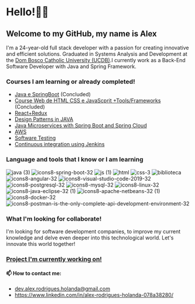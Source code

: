 # Hello!👋🏽
## Welcome to my GitHub, my name is Alex
I'm a 24-year-old full stack developer with a passion for creating innovative and efficient solutions. Graduated in Systems Analysis and Development at the 
[Dom Bosco Catholic University (UCDB)](https://site.ucdb.br/).I currently work as a Back-End Software Developer with Java and Spring Framework.

### Courses I am learning or already completed!
- [Java e SpringBoot](https://www.udemy.com/course/java-curso-completo/?couponCode=KEEPLEARNING) (Concluded)
- [Course Web de HTML CSS e JavaScprit +Tools/Frameworks](https://www.udemy.com/course/curso-web/?couponCode=KEEPLEARNING) (Concluded)
- [React+Redux](https://www.udemy.com/course/react-redux-pt/?couponCode=KEEPLEARNING)
- [Design Patterns in JAVA](https://www.udemy.com/course/padroes-de-projeto-em-java-na-pratica/?couponCode=KEEPLEARNING)
- [Java Microservices with Spring Boot and Spring Cloud](https://www.udemy.com/course/microsservicos-java-spring-cloud/?couponCode=KEEPLEARNING)
- [AWS](https://www.udemy.com/course/aws-na-pratica/?couponCode=KEEPLEARNING)
- [Software Testing](https://www.udemy.com/course/teste-software-completo-testes-automaticos/?couponCode=KEEPLEARNING)
- [Continuous integration using Jenkins](https://www.udemy.com/course/integracao-continua-jenkins/?couponCode=KEEPLEARNING)

### Language ​​and tools that I know or I am learning
![java (3)](https://github.com/alexzxcg/alexzxcg/assets/80990365/cd4c989f-0814-41dd-b725-f0e8fc6af4b4)
![icons8-spring-boot-32](https://github.com/alexzxcg/alexzxcg/assets/80990365/36884eb3-3019-4d52-a661-86a416d0c692)
![js (1)](https://github.com/alexzxcg/alexzxcg/assets/80990365/377f204e-d429-4d05-87af-1b146ee1facb)
![html](https://github.com/alexzxcg/alexzxcg/assets/80990365/21df6c2d-3fd3-4c81-9c2f-0e57ccbf6fd9)
![css-3](https://github.com/alexzxcg/alexzxcg/assets/80990365/2460c73c-70f7-4dd0-9c58-d67e2e2207d4)
![biblioteca](https://github.com/alexzxcg/alexzxcg/assets/80990365/a7b24dbb-ba0f-4c32-bbb0-4f795dd4563c)
![icons8-angular-32](https://github.com/alexzxcg/alexzxcg/assets/80990365/b57cccbe-24f9-43e6-ba31-19f0e4aeaa38)
![icons8-visual-studio-code-2019-32](https://github.com/alexzxcg/alexzxcg/assets/80990365/3a3dd816-7dab-4126-9421-4cdd8f8f5172)
![icons8-postgresql-32](https://github.com/alexzxcg/alexzxcg/assets/80990365/e9362b51-2304-457a-93ae-4438728cd995)
![icons8-mysql-32](https://github.com/alexzxcg/alexzxcg/assets/80990365/ac92237d-6541-43dd-a701-b82b64322f95)
![icons8-linux-32](https://github.com/alexzxcg/alexzxcg/assets/80990365/e4316f4b-b663-4816-b9bd-8085a1004164)
![icons8-java-eclipse-32 (1)](https://github.com/alexzxcg/alexzxcg/assets/80990365/0e91ff34-44de-4579-9061-c57deda1373f)
![icons8-apache-netbeans-32 (1)](https://github.com/alexzxcg/alexzxcg/assets/80990365/fa2ed5bf-f3ee-4b4c-8283-81d3cdf010a2)
![icons8-docker-32](https://github.com/alexzxcg/alexzxcg/assets/80990365/0bd5f835-50fe-4faf-8a3e-7c4d80c0fee6)
![icons8-postman-is-the-only-complete-api-development-environment-32](https://github.com/alexzxcg/alexzxcg/assets/80990365/338ad6f9-b9d3-4198-9cee-84e06664b7cd)

### What I'm looking for collaborate!
I'm looking for software development companies, to improve my current knowledge and delve even deeper into this technological world. Let's innovate this world together!

### [Project I'm currently working on!](https://github.com/alexzxcg/workshop-clonekabum)

#### 📫 How to contact me:
- dev.alex.rodrigues.holanda@gmail.com
- https://www.linkedin.com/in/alex-rodrigues-holanda-078a38280/
